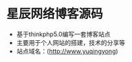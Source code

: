 星辰网络博客源码
===============

- 基于thinkphp5.0编写一套博客站点
- 主要用于个人网站的搭建，技术的分享等
- 站点域名：(http://www.yuqingyong)